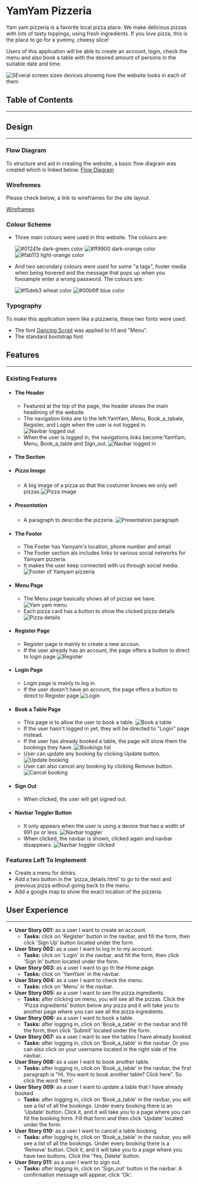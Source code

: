 # YamYam Pizzeria

Yam yam pizzeria is a favorite local pizza place. We make delicious pizzas with lots of tasty toppings, using fresh ingredients. If you love pizza, this is the place to go for a yummy, cheesy slice!

Users of this application will be able to create an account, login, check the menu and also book a table with the desired amount of persons in the suitable date and time.

![SEveral screen sizes devices showing how the website looks in each of them](documentation/)

## Table of Contents

----

## Design

----

### Flow Diagram

To structure and aid in creating the website, a basic flow diagram was created which is linked below.
[Flow Diagram](documentation/yamyam-diagram.pdf)

### Wirefremes

Please check below, a link to wireframes for the site layout.

[Wireframes](documentation/yamyam-wireframe.pdf)

### Colour Scheme

+ Three main colours were used in this website. The colours are:
  
    ![#01241e dark-green color](documentation/dark-green.png)
    ![#ff9900 dark-orange color](documentation/dark-orange.png)
    ![#fab113 light-orange color](documentation/light-orange.png)

+ And two secondary colours were used for some "a tags", footer media when being hovered and the message that pops up when you foexample enter a wrong password. The colours are:

    ![#f5deb3 wheat color](documentation/wheat.png)
    ![#00b6ff blue color](documentation/blue.png)

### Typography

To make this application seem like a pizzaeria, these two fonts were used:

+ The font [Dancing Script](https://fonts.google.com/?query=dancing+script) was applied to h1 and "Menu".
+ The standard bootstrap font

## Features

----

### Existing Features

+ #### The Header

  + Featured at the top of the page, the header shows the main headining of the website.
  + The navigation links are to the left:YamYam, Menu, Book_a_tabale, Register, and Login when the user is not logged in.
    ![Navbar logged out](documentation/navbar-logged-out.png)
  + When the user is logged in, the navigations links become:YamYam, Menu, Book_a_table and Sign_out.
    ![Navbar logged in](documentation/navbar-logged-in.png)

+ #### The Section
  
+ ##### Pizza Image

  + A big image of a pizza so that the costumer knows we only sell pizzas
    ![Pizza image](documentation/pizza-image.png)

+ ##### Presentation

  + A paragraph to describe the pizzeria.
    ![Presentation paragraph](documentation/paragraph-yamyam.png)

+ #### The Footer

  + The Footer has Yamyam's location, phone number and email
  + The Footer section als includes links to various social networks for Yamyam pizzeria.
  + It makes the user keep connected with us through social media.
    ![Footer of Yamyam pizzeria](documentation/footer-yamyam.png)

+ #### Menu Page

  + The Menu page basically shows all of pizzas we have.
    ![Yam yam menu](documentation/menu.png)
  + Each pizza card has a button to show the clicked pizza details
    ![Pizza details](documentation/pizza-details.png)

+ #### Register Page

  + Register page is mainly to create a new accoun.
  + If the user already has an account, the page offers a button to direct to login page
    ![Register](documentation/signup-yamyam.png)

+ #### Login Page

  + Login page is mainly to log in.
  + If the user doesn't have an account, the page offers a button to direct to Register page
    ![Login](documentation/login-yamyam.png)

+ #### Book a Table Page

  + This page is to allow the user to book a table.
    ![Book a table](documentation/book-table.png)
  + If the user hasn't logged in yet, they will be directed to "Login" page instead.
  + If the user has already booked a table, the page will show them the bookings they have.
    ![Bookings list](documentation/bookings-list.png)
  + User can update any booking by clicking Update button.
    ![Update booking](documentation/update-booking.png)
  + User can also cancel any booking by clicking Remove button.
    ![Cancel booking](documentation/cancel-booking.png)

+ #### Sign Out

  + When clicked, the user will get signed out.

+ #### Navbar Toggler Button

  + It only appears when the user is using a device that has a width of 991 px or less.
    ![Navbar toggler](documentation/navbar-toggler-button.png)
  + When clicked, the navbar is shown, clicked again and navbar disappears.
    ![Navbar toggler clicked](documentation/navbar-toggler-button-clicked.png)

### Features Left To Implement

+ Create a menu for drinks.
+ Add a two button in the 'pizza_details.html' to go to the next and previous pizza without going back to the menu.
+ Add a google map to show the exact location of the pizzeria.

## User Experience

----

+ **User Story 001:** as a user I want to create an account.
  + **Tasks:** click on 'Register' button in the navbar, and fill the form, then click 'Sign Up' button located under the form.
+ **User Story 002:** as a user I want to log in to my account.
  + **Tasks:** click on 'Login' in the navbar, and fill the form, then click 'Sign In' button located under the form.
+ **User Story 003:** as a user I want to go th the Home page.
  + **Tasks:** click on 'YamYam' in the navbar.
+ **User Story 004:** as a user I want to check the menu.
  + **Tasks:** click on 'Menu' in the navbar.
+ **User Story 005:** as a user I want to see the pizza ingredients.
  + **Tasks:** after clicking on menu, you will see all the pizzas. Click the 'Pizza ingredients' button below any pizza and it will take you to another page where you can see all the pizza ingredients.
+ **User Story 006:** as a user I want to book a table.
  + **Tasks:** after logging in, click on 'Book_a_table' in the navbar and fill the form, then click 'Submit' located under the form.
+ **User Story 007:** as a user I want to see the tables I have already booked
  + **Tasks:** after logging in, click on 'Book_a_table' in the navbar. Or you can also click on your username located in the right side of the navbar.
+ **User Story 008:** as a user I want to book another table.
  + **Tasks:** after logging in, click on 'Book_a_table' in the navbar, the first paragraph is "Hi, You want to book another table? Click here". So click the word 'here'.
+ **User Story 009:** as a user I want to update a table that I have already booked
  + **Tasks:** after logging in, click on 'Book_a_table' in the navbar, you will see a list of all the bookings. Under every booking there is an 'Update' button. Click it, and it will take you to a page where you can fill the booking form. Fill that form and then click 'Update' located under the form.
+ **User Story 010:** as a user I want to cancel a table booking.
  + **Tasks:** after logging in, click on 'Book_a_table' in the navbar, you will see a list of all the bookings. Under every booking there is a 'Remove' button. Click it, and it will take you to a page where you have two buttons. Click the 'Yes, Delete' button.
+ **User Story 011:** as a user I want to sign out.
  + **Tasks:** after logging in, click on 'Sign_out' button in the navbar. A confirmation message will appear, click 'Ok'.
